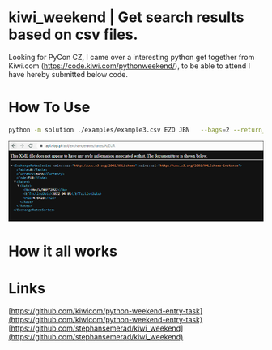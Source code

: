 # kiwi_weekend | Get search results based on csv files.

Looking for PyCon CZ, I came over a interesting python get together from Kiwi.com (https://code.kiwi.com/pythonweekend/), to be able to attend I have hereby submitted below code.

# How To Use

```bash
python -m solution ./examples/example3.csv EZO JBN   --bags=2 --return_flight=True --layovers=1 --departure_time=2021-09-04T04:20:00
```

![](https://raw.githubusercontent.com/stephansemerad/National-Bank-of-Poland-Rates/master/pln_fx/api.png)

# How it all works

# Links

[https://github.com/kiwicom/python-weekend-entry-task](https://github.com/kiwicom/python-weekend-entry-task)<br />
[https://github.com/stephansemerad/kiwi_weekend](https://github.com/stephansemerad/kiwi_weekend)
